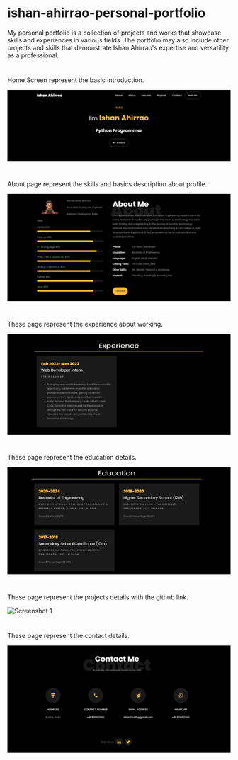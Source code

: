 # ishan-ahirrao-personal-portfolio
My personal portfolio is a collection of projects and works that showcase skills and experiences in various fields. The portfolio may also include other projects and skills that demonstrate Ishan Ahirrao's expertise and versatility as a professional.
#
<p>Home Screen represent the basic introduction.</p>

![Screenshot 1](images/Home.jpg)

#
<p>About page represent the skills and basics description about profile.</p>

![Screenshot 1](images/about.jpg)

#
<p>These page represent the experience about working.</p>

![Screenshot 1](images/experience.jpg)

#
<p>These page represent the education details.</p>

![Screenshot 1](images/education.jpg)

#
<p>These page represent the projects details with the github link.</p>

![Screenshot 1](images/project.jpg)

#
<p>These page represent the contact details.</p>

![Screenshot 1](images/contact.jpg)
